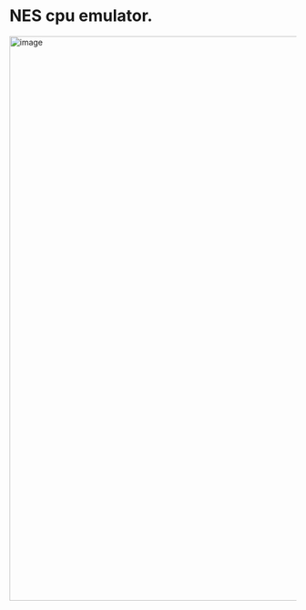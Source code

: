 # NES cpu emulator.
<img width="1285" height="992" alt="image" src="https://github.com/user-attachments/assets/dc8c3b1c-bf3b-4357-bc98-d1be5d817120" />
